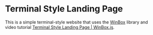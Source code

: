 # Terminal Style Landing Page

This is a simple terminal-style website that uses the [WinBox](https://github.com/nextapps-de/winbox) library and video tutorial [Terminal Style Landing Page | WinBox.js](https://www.youtube.com/watch?v=jQCk2yo10YY).
